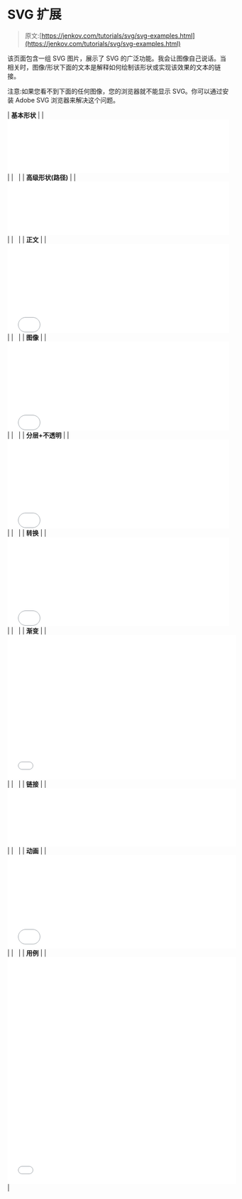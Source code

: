 # SVG 扩展

> 原文:[https://jenkov.com/tutorials/svg/svg-examples.html](https://jenkov.com/tutorials/svg/svg-examples.html)

该页面包含一组 SVG 图片，展示了 SVG 的广泛功能。我会让图像自己说话。当相关时，图像/形状下面的文本是解释如何绘制该形状或实现该效果的文本的链接。

注意:如果您看不到下面的任何图像，您的浏览器就不能显示 SVG。你可以通过安装 Adobe SVG 浏览器来解决这个问题。

| **基本形状** |
| <embed src="/images/svg/examples/basic-shapes.svg" width="500" height="120" type="image/svg+xml" pluginspage="http://www.adobe.com/svg/viewer/install/"> |
|   |
| **高级形状(路径)** |
| <embed src="/images/svg/examples/advanced-shapes.svg" width="500" height="120" type="image/svg+xml" pluginspage="http://www.adobe.com/svg/viewer/install/"> |
|   |
| **正文** |
| <embed src="/images/svg/examples/text.svg" width="500" height="200" type="image/svg+xml" pluginspage="http://www.adobe.com/svg/viewer/install/"> |
|   |
| **图像** |
| <embed src="/images/svg/examples/images.svg" width="500" height="200" type="image/svg+xml" pluginspage="http://www.adobe.com/svg/viewer/install/"> |
|   |
| **分层+不透明** |
| <embed src="/images/svg/examples/layering.svg" width="500" height="200" type="image/svg+xml" pluginspage="http://www.adobe.com/svg/viewer/install/"> |
|   |
| **转换** |
| <embed src="/images/svg/examples/transformations.svg" width="500" height="200" type="image/svg+xml" pluginspage="http://www.adobe.com/svg/viewer/install/"> |
|   |
| **渐变** |
| <embed src="/images/svg/examples/gradients.svg" width="515" height="325" type="image/svg+xml" pluginspage="http://www.adobe.com/svg/viewer/install/"> |
|   |
| **链接** |
| <embed src="/images/svg/examples/links.svg" width="515" height="130" type="image/svg+xml" pluginspage="http://www.adobe.com/svg/viewer/install/"> |
|   |
| **动画** |
| <embed src="/images/svg/examples/animations.svg" width="515" height="210" type="image/svg+xml" pluginspage="http://www.adobe.com/svg/viewer/install/"> |
|   |
| **用例** |
| <embed src="/images/svg/examples/use-cases.svg" width="515" height="510" type="image/svg+xml" pluginspage="http://www.adobe.com/svg/viewer/install/"> |